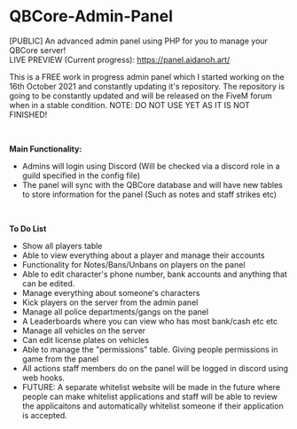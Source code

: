 # QBCore-Admin-Panel
[PUBLIC] An advanced admin panel using PHP for you to manage your QBCore server!
<br>
LIVE PREVIEW (Current progress): https://panel.aidanoh.art/
<br>

This is a FREE work in progress admin panel which I started working on the 16th October 2021 and constantly updating it's repository. The repository is going to be constantly updated and will be released on the FiveM forum when in a stable condition. NOTE: DO NOT USE YET AS IT IS NOT FINISHED!

<br>

**Main Functionality:**
- Admins will login using Discord (Will be checked via a discord role in a guild specified in the config file)
- The panel will sync with the QBCore database and will have new tables to store information for the panel (Such as notes and staff strikes etc)
<br>

**To Do List**
- Show all players table
- Able to view everything about a player and manage their accounts
- Functionality for Notes/Bans/Unbans on players on the panel
- Able to edit character's phone number, bank accounts and anything that can be edited. 
- Manage everything about someone's characters 
- Kick players on the server from the admin panel
- Manage all police departments/gangs on the panel
- A Leaderboards where you can view who has most bank/cash etc etc
- Manage all vehicles on the server
- Can edit license plates on vehicles
- Able to manage the "permissions" table. Giving people permissions in game from the panel
- All actions staff members do on the panel will be logged in discord using web hooks.
- FUTURE: A separate whitelist website will be made in the future where people can make whitelist applications and staff will be able to review the applicaitons and automatically whitelist someone if their application is accepted.
